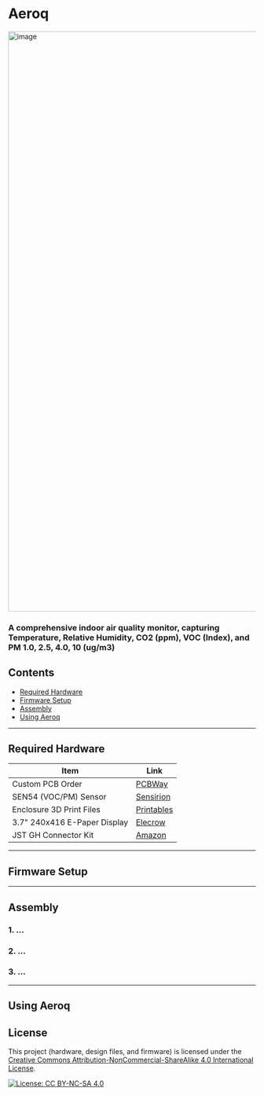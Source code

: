 # Aeroq

<img width="2268" height="1181" alt="image" src="https://github.com/user-attachments/assets/4e70900d-991c-4c67-8099-969e4073f7d7" />

### A comprehensive indoor air quality monitor, capturing Temperature, Relative Humidity, CO2 (ppm), VOC (Index), and PM 1.0, 2.5, 4.0, 10 (ug/m3)

## Contents

- [Required Hardware](#required-hardware)
- [Firmware Setup](#pi-setup)
- [Assembly](#assembly)
- [Using Aeroq](#using-the-frame)

---

## Required Hardware  

| Item | Link |
|------|------|
| Custom PCB Order | [PCBWay](https://www.pcbway.com/project/shareproject/Air_Quality_Monitor_a6b051c5.html) |
| SEN54 (VOC/PM) Sensor | [Sensirion](https://sensirion.com/products/catalog/SEN54) |
| Enclosure 3D Print Files | [Printables](https://www.printables.com/model/1394330-indoor-air-quality-monitor) |
| 3.7" 240x416 E-Paper Display | [Elecrow](https://www.elecrow.com/3-7-inch-240-416-e-paper-display-black-white-e-ink-display-with-spi-communication.html?srsltid=AfmBOorSii7sAGDAezYqj44_16daoAiQB-C5RoZuXMNfL8XauDDESF2X) |
| JST GH Connector Kit | [Amazon](https://amzn.to/4lGmWBa) |

---

## Firmware Setup

---

## Assembly

### 1. ...
### 2. ...
### 3. ...

---

## Using Aeroq


## License

This project (hardware, design files, and firmware) is licensed under the 
[Creative Commons Attribution-NonCommercial-ShareAlike 4.0 International License](http://creativecommons.org/licenses/by-nc-sa/4.0/).

[![License: CC BY-NC-SA 4.0](https://licensebuttons.net/l/by-nc-sa/4.0/88x31.png)](http://creativecommons.org/licenses/by-nc-sa/4.0/)
